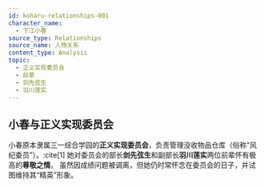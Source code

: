 ```yaml
---
id: koharu-relationships-001
character_name:
  - 下江小春
source_type: Relationships
source_name: 人物关系
content_type: Analysis
topic:
  - 正义实现委员会
  - 前辈
  - 剑先弦生
  - 羽川莲实
---
```

## 小春与正义实现委员会
小春原本隶属三一综合学园的**正义实现委员会**，负责管理没收物品仓库（俗称“风纪委员”）。:cite[1]
她对委员会的部长**剑先弦生**和副部长**羽川莲实**两位前辈怀有极高的**尊敬之情**。
虽然因成绩问题被调离，但她仍时常怀念在委员会的日子，并试图维持其“精英”形象。